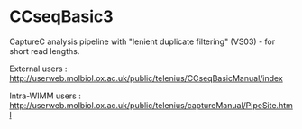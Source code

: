 # CCseqBasic3
CaptureC analysis pipeline with "lenient duplicate filtering" (VS03) - for short read lengths. 

External users : http://userweb.molbiol.ox.ac.uk/public/telenius/CCseqBasicManual/index

Intra-WIMM users : http://userweb.molbiol.ox.ac.uk/public/telenius/captureManual/PipeSite.html
